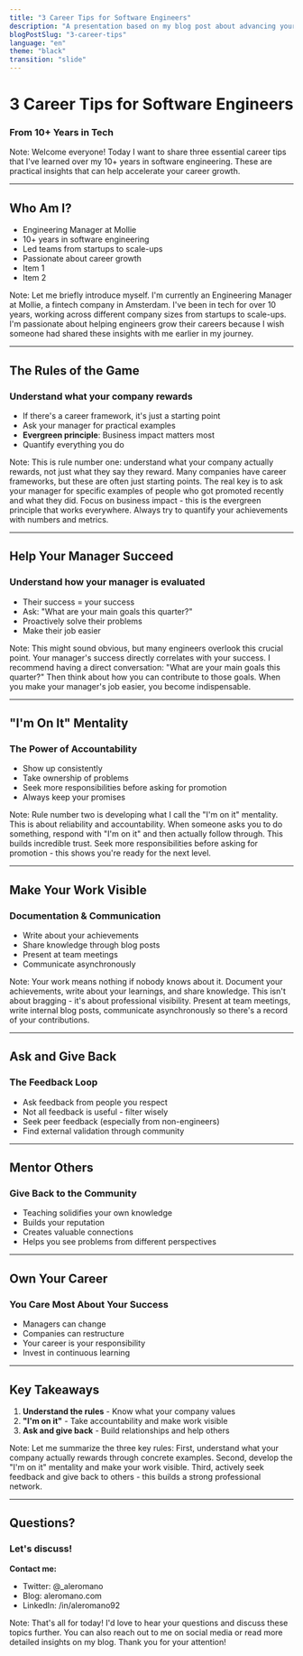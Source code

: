 ```yaml
---
title: "3 Career Tips for Software Engineers"
description: "A presentation based on my blog post about advancing your software engineering career"
blogPostSlug: "3-career-tips"
language: "en"
theme: "black"
transition: "slide"
---
```


# 3 Career Tips for Software Engineers
### From 10+ Years in Tech

Note:
Welcome everyone! Today I want to share three essential career tips that I've learned over my 10+ years in software engineering. These are practical insights that can help accelerate your career growth.

---

## Who Am I?

- Engineering Manager at Mollie
- 10+ years in software engineering
- Led teams from startups to scale-ups
- Passionate about career growth
- Item 1 <!-- .element: class="fragment" data-fragment-index="2" -->
- Item 2 <!-- .element: class="fragment" data-fragment-index="1" -->

Note:
Let me briefly introduce myself. I'm currently an Engineering Manager at Mollie, a fintech company in Amsterdam. I've been in tech for over 10 years, working across different company sizes from startups to scale-ups. I'm passionate about helping engineers grow their careers because I wish someone had shared these insights with me earlier in my journey.

---

## The Rules of the Game

### Understand what your company rewards

- If there's a career framework, it's just a starting point
- Ask your manager for practical examples
- **Evergreen principle**: Business impact matters most
- Quantify everything you do

Note:
This is rule number one: understand what your company actually rewards, not just what they say they reward. Many companies have career frameworks, but these are often just starting points. The real key is to ask your manager for specific examples of people who got promoted recently and what they did. Focus on business impact - this is the evergreen principle that works everywhere. Always try to quantify your achievements with numbers and metrics.

---

## Help Your Manager Succeed

### Understand how your manager is evaluated

- Their success = your success
- Ask: "What are your main goals this quarter?"
- Proactively solve their problems
- Make their job easier

Note:
This might sound obvious, but many engineers overlook this crucial point. Your manager's success directly correlates with your success. I recommend having a direct conversation: "What are your main goals this quarter?" Then think about how you can contribute to those goals. When you make your manager's job easier, you become indispensable.

---

## "I'm On It" Mentality

### The Power of Accountability

- Show up consistently
- Take ownership of problems
- Seek more responsibilities before asking for promotion
- Always keep your promises

Note:
Rule number two is developing what I call the "I'm on it" mentality. This is about reliability and accountability. When someone asks you to do something, respond with "I'm on it" and then actually follow through. This builds incredible trust. Seek more responsibilities before asking for promotion - this shows you're ready for the next level.

---

## Make Your Work Visible

### Documentation & Communication

- Write about your achievements
- Share knowledge through blog posts
- Present at team meetings
- Communicate asynchronously

Note:
Your work means nothing if nobody knows about it. Document your achievements, write about your learnings, and share knowledge. This isn't about bragging - it's about professional visibility. Present at team meetings, write internal blog posts, communicate asynchronously so there's a record of your contributions.

---

## Ask and Give Back

### The Feedback Loop

- Ask feedback from people you respect
- Not all feedback is useful - filter wisely
- Seek peer feedback (especially from non-engineers)
- Find external validation through community

---

## Mentor Others

### Give Back to the Community

- Teaching solidifies your own knowledge
- Builds your reputation
- Creates valuable connections
- Helps you see problems from different perspectives

---

## Own Your Career

### You Care Most About Your Success

- Managers can change
- Companies can restructure
- Your career is your responsibility
- Invest in continuous learning

---

## Key Takeaways

1. **Understand the rules** - Know what your company values
2. **"I'm on it"** - Take accountability and make work visible
3. **Ask and give back** - Build relationships and help others

Note:
Let me summarize the three key rules: First, understand what your company actually rewards through concrete examples. Second, develop the "I'm on it" mentality and make your work visible. Third, actively seek feedback and give back to others - this builds a strong professional network.

---

## Questions?

### Let's discuss!

**Contact me:**
- Twitter: @_aleromano
- Blog: aleromano.com
- LinkedIn: /in/aleromano92

Note:
That's all for today! I'd love to hear your questions and discuss these topics further. You can also reach out to me on social media or read more detailed insights on my blog. Thank you for your attention!
